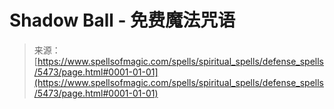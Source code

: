 <!--yml

category: 未分类

date: 2024-06-12 18:39:39

-->

# Shadow Ball - 免费魔法咒语

> 来源：[https://www.spellsofmagic.com/spells/spiritual_spells/defense_spells/5473/page.html#0001-01-01](https://www.spellsofmagic.com/spells/spiritual_spells/defense_spells/5473/page.html#0001-01-01)
